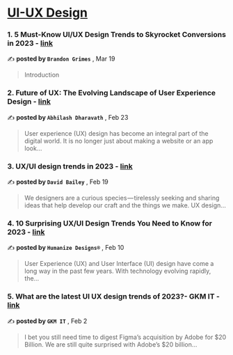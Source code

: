 
<h1><a href=https://medium.com/tag/ui-ux-design-trends/recommended target="_blank" rel="noopener noreferrer">UI-UX Design</a></h1>
<h3>1. 5 Must-Know UI/UX Design Trends to Skyrocket Conversions in 2023 - <a href=https://medium.com/@bcgrimes1995?source=tag_recommended_feed---------0-84----------ui_ux_design_trends----------1b9dac20_4370_465f_bca9_a78606844d7e------- target="_blank" rel="noopener noreferrer">link</a></h3>

✍️ **posted by `Brandon Grimes`** <date> , Mar 19</date>

<blockquote>Introduction</blockquote>

<h3>2. Future of UX: The Evolving Landscape of User Experience Design - <a href=https://medium.com/@abhigibbs20?source=tag_recommended_feed---------1-85----------ui_ux_design_trends----------1b9dac20_4370_465f_bca9_a78606844d7e------- target="_blank" rel="noopener noreferrer">link</a></h3>

✍️ **posted by `Abhilash Dharavath`** <date> , Feb 23</date>

<blockquote>User experience (UX) design has become an integral part of the digital world. It is no longer just about making a website or an app look…</blockquote>

<h3>3. UX/UI design trends in 2023 - <a href=https://medium.com/@davidkiosk?source=tag_recommended_feed---------2-84----------ui_ux_design_trends----------1b9dac20_4370_465f_bca9_a78606844d7e------- target="_blank" rel="noopener noreferrer">link</a></h3>

✍️ **posted by `David Bailey`** <date> , Feb 19</date>

<blockquote>We designers are a curious species — tirelessly seeking and sharing ideas that help develop our craft and the things we make. UX design…</blockquote>

<h3>4. 10 Surprising UX/UI Design Trends You Need to Know for 2023 - <a href=https://medium.com/@humanizedesigns?source=tag_recommended_feed---------3-85----------ui_ux_design_trends----------1b9dac20_4370_465f_bca9_a78606844d7e------- target="_blank" rel="noopener noreferrer">link</a></h3>

✍️ **posted by `Humanize Designs®`** <date> , Feb 10</date>

<blockquote>User Experience (UX) and User Interface (UI) design have come a long way in the past few years. With technology evolving rapidly, the…</blockquote>

<h3>5. What are the latest UI UX design trends of 2023?- GKM IT - <a href=https://medium.com/@gkmit11?source=tag_recommended_feed---------4-84----------ui_ux_design_trends----------1b9dac20_4370_465f_bca9_a78606844d7e------- target="_blank" rel="noopener noreferrer">link</a></h3>

✍️ **posted by `GKM IT`** <date> , Feb 2</date>

<blockquote>I bet you still need time to digest Figma’s acquisition by Adobe for $20 Billion. We are still quite surprised with Adobe’s $20 billion…</blockquote>

